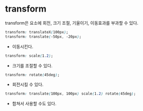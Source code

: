 # transform

transform은 요소에 회전, 크기 조절, 기울이기, 이동효과를 부과할 수 있다.

```css
transform: translateX(100px);
transform: translate(-50px, -20px);
```

- 이동시킨다.

```css
transform: scale(1.2);
```

- 크기를 조절할 수 있다.

```css
transform: rotate(45deg);
```

- 회전시킬 수 있다.

```css
transform: translate(100px, 100px) scale(1.2) rotate(45deg);
```

- 합쳐서 사용할 수도 있다.
